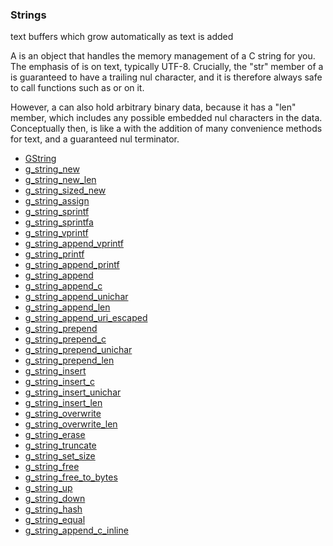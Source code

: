 ### Strings

text buffers which grow automatically
     as text is added

 A [](GString) is an object that handles the memory management of a C
 string for you.  The emphasis of [](GString) is on text, typically
 UTF-8.  Crucially, the "str" member of a [](GString) is guaranteed to
 have a trailing nul character, and it is therefore always safe to
 call functions such as [](strchr) or [](g_strdup) on it.

 However, a [](GString) can also hold arbitrary binary data, because it
 has a "len" member, which includes any possible embedded nul
 characters in the data.  Conceptually then, [](GString) is like a
 [](GByteArray) with the addition of many convenience methods for text,
 and a guaranteed nul terminator.

* [GString]()
* [g_string_new]()
* [g_string_new_len]()
* [g_string_sized_new]()
* [g_string_assign]()
* [g_string_sprintf]()
* [g_string_sprintfa]()
* [g_string_vprintf]()
* [g_string_append_vprintf]()
* [g_string_printf]()
* [g_string_append_printf]()
* [g_string_append]()
* [g_string_append_c]()
* [g_string_append_unichar]()
* [g_string_append_len]()
* [g_string_append_uri_escaped]()
* [g_string_prepend]()
* [g_string_prepend_c]()
* [g_string_prepend_unichar]()
* [g_string_prepend_len]()
* [g_string_insert]()
* [g_string_insert_c]()
* [g_string_insert_unichar]()
* [g_string_insert_len]()
* [g_string_overwrite]()
* [g_string_overwrite_len]()
* [g_string_erase]()
* [g_string_truncate]()
* [g_string_set_size]()
* [g_string_free]()
* [g_string_free_to_bytes]()
* [g_string_up]()
* [g_string_down]()
* [g_string_hash]()
* [g_string_equal]()
* [g_string_append_c_inline]()
